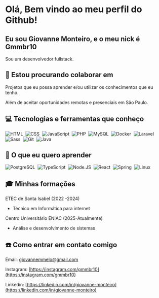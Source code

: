 # Olá, Bem vindo ao meu perfil do Github!

## Eu sou Giovanne Monteiro, e o meu nick é Gmmbr10

Sou um desenvolvedor fullstack.

## 👥 Estou procurando colaborar em

Projetos que eu possa aprender e/ou utilizar os conhecimentos que eu tenho.

Além de aceitar oportunidades remotas e presenciais em São Paulo.

## 💻 Tecnologias e ferramentas que conheço
          
![HTML](https://img.shields.io/badge/HTML5-E34F26?style=for-the-badge&logo=html5&logoColor=white)&nbsp;
![CSS](https://img.shields.io/badge/CSS3-1572B6?style=for-the-badge&logo=css3&logoColor=white)&nbsp;
![JavaScript](https://img.shields.io/badge/JavaScript-F7DF1E?style=for-the-badge&logo=javascript&logoColor=black)&nbsp;
![PHP](https://img.shields.io/badge/PHP-777BB4?style=for-the-badge&logo=php&logoColor=white)&nbsp;
![MySQL](https://img.shields.io/badge/MySQL-00000F?style=for-the-badge&logo=mysql&logoColor=white)&nbsp;
![Docker](https://img.shields.io/badge/Docker-2496ED?style=for-the-badge&logo=docker&logoColor=white)&nbsp;
![Laravel](https://img.shields.io/badge/Laravel-FF2D20?style-for-the-badge&logo=laravel&logoColor=white)&nbsp;
![Sass](https://img.shields.io/badge/Sass-CC6699?style=for-the-badge&logo=sass&logoColor=white)&nbsp;
![Git](https://img.shields.io/badge/Git-E34F26?style=for-the-badge&logo=git&logoColor=white)&nbsp;
![Java](https://img.shields.io/badge/Java-ED8B00?style=for-the-badge&logo=java&logoColor=white)&nbsp;

## 🔭 O que eu quero aprender

![PostgreSQL](https://img.shields.io/badge/PostgreSQL-316192?style=for-the-badge&logo=postgresql&logoColor=white)&nbsp;
![TypeScript](https://img.shields.io/badge/TypeScript-007ACC?style=for-the-badge&logo=typescript&logoColor=white)&nbsp;
![Node.JS](https://img.shields.io/badge/Node.js-43853D?style=for-the-badge&logo=node.js&logoColor=white)&nbsp;
![React](https://img.shields.io/badge/React-20232A?style=for-the-badge&logo=react&logoColor=61DAFB)&nbsp;
![Spring](https://img.shields.io/badge/Spring-6DB33F?style=for-the-badge&logo=spring&logoColor=white)&nbsp;
![Linux](https://img.shields.io/badge/Linux-E34F26?style-for-the-badge&logo=linux&logoColor=black)&nbsp;

## 🎓 Minhas formações

ETEC de Santa Isabel (2022 -2024)
- Técnico em Informática para internet

Centro Universitário ENIAC (2025-Atualmente)
- Análise e desenvolvimento de sistemas

## ☎️ Como entrar em contato comigo

Email: [giovannemmelo@gmail.com](mailto:giovannemmelo@gmail.com)

Instagram: [https://instagram.com/gmmbr10](https://instagram.com/gmmbr10)

Linkedin: [https://linkedin.com/in/giovanne-monteiro](https://linkedin.com/in/giovanne-monteiro)
